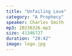 ```yaml
---
title: "Unfailing Love"
category: "A Prophecy"
speaker: Charles Smith
mp3: 20230326.mp3
size: 41346727
duration: "28:42"
image: logo.jpg
---
```

